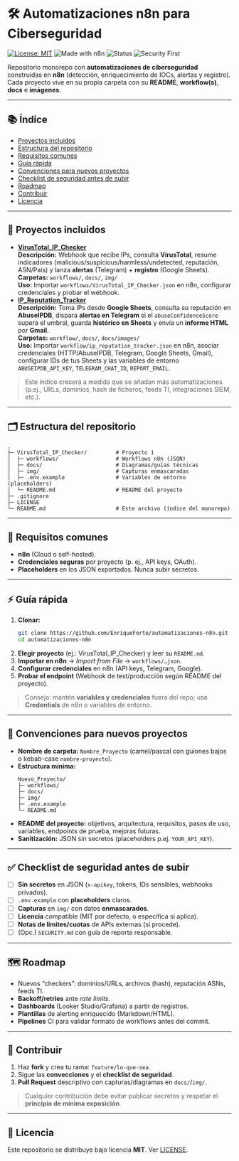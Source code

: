 # 🛠️ Automatizaciones n8n para Ciberseguridad

[![License: MIT](https://img.shields.io/badge/License-MIT-green.svg)](./LICENSE)
![Made with n8n](https://img.shields.io/badge/Made%20with-n8n-blue)
![Status](https://img.shields.io/badge/status-active-success)
![Security First](https://img.shields.io/badge/security-first-critical)

Repositorio monorepo con **automatizaciones de ciberseguridad** construidas en **n8n** (detección, enriquecimiento de IOCs, alertas y registro). Cada proyecto vive en su propia carpeta con su **README**, **workflow(s)**, **docs** e **imágenes**.

---

## 📚 Índice

- [Proyectos incluidos](#proyectos-incluidos)
- [Estructura del repositorio](#estructura-del-repositorio)
- [Requisitos comunes](#requisitos-comunes)
- [Guía rápida](#guía-rápida)
- [Convenciones para nuevos proyectos](#convenciones-para-nuevos-proyectos)
- [Checklist de seguridad antes de subir](#checklist-de-seguridad-antes-de-subir)
- [Roadmap](#roadmap)
- [Contribuir](#contribuir)
- [Licencia](#licencia)

---

## 🚀 Proyectos incluidos

- **[VirusTotal_IP_Checker](./VirusTotal_IP_Checker/)**  
  **Descripción:** Webhook que recibe IPs, consulta **VirusTotal**, resume indicadores (malicious/suspicious/harmless/undetected, reputación, ASN/País) y lanza **alertas** (Telegram) + **registro** (Google Sheets).  
  **Carpetas:** `workflows/`, `docs/`, `img/`  
  **Uso:** Importar `workflows/VirusTotal_IP_Checker.json` en n8n, configurar credenciales y probar el webhook.
- **[IP_Reputation_Tracker](./IP_Reputation_Tracker/)**  
  **Descripción:** Toma IPs desde **Google Sheets**, consulta su reputación en **AbuseIPDB**, dispara **alertas en Telegram** si el `abuseConfidenceScore` supera el umbral, guarda **histórico en Sheets** y envía un **informe HTML** por **Gmail**.  
  **Carpetas:** `workflow/`, `docs/`, `docs/images/`  
  **Uso:** Importar `workflow/ip_reputation_tracker.json` en n8n, asociar credenciales (HTTP/AbuseIPDB, Telegram, Google Sheets, Gmail), configurar IDs de tus Sheets y las variables de entorno `ABUSEIPDB_API_KEY`, `TELEGRAM_CHAT_ID`, `REPORT_EMAIL`.


> Este índice crecerá a medida que se añadan más automatizaciones (p.ej., URLs, dominios, hash de ficheros, feeds TI, integraciones SIEM, etc.).

---

## 🗂️ Estructura del repositorio

```
.
├─ VirusTotal_IP_Checker/         # Proyecto 1
│  ├─ workflows/                  # Workflows n8n (JSON)
│  ├─ docs/                       # Diagramas/guías técnicas
│  ├─ img/                        # Capturas enmascaradas
│  ├─ .env.example                # Variables de entorno (placeholders)
│  └─ README.md                   # README del proyecto
├─ .gitignore
├─ LICENSE
└─ README.md                      # Este archivo (índice del monorepo)
```

---

## 🧩 Requisitos comunes

- **n8n** (Cloud o self-hosted).
- **Credenciales seguras** por proyecto (p. ej., API keys, OAuth).
- **Placeholders** en los JSON exportados. Nunca subir secretos.

---

## ⚡ Guía rápida

1. **Clonar:**
   ```bash
   git clone https://github.com/EnriqueForte/automatizaciones-n8n.git
   cd automatizaciones-n8n
   ```
2. **Elegir proyecto** (ej.: VirusTotal_IP_Checker) y leer su `README.md`.
3. **Importar en n8n** → *Import from File* → `workflows/…json`.
4. **Configurar credenciales** en n8n (API keys, Telegram, Google).
5. **Probar el endpoint** (Webhook de test/producción según README del proyecto).

> Consejo: mantén **variables y credenciales** fuera del repo; usa **Credentials** de n8n o variables de entorno.

---

## 🧭 Convenciones para nuevos proyectos

- **Nombre de carpeta:** `Nombre_Proyecto` (camel/pascal con guiones bajos o kebab-case `nombre-proyecto`).
- **Estructura mínima:**
  ```
  Nuevo_Proyecto/
  ├─ workflows/
  ├─ docs/
  ├─ img/
  ├─ .env.example
  └─ README.md
  ```
- **README del proyecto:** objetivos, arquitectura, requisitos, pasos de uso, variables, endpoints de prueba, mejoras futuras.
- **Sanitización:** JSON sin secretos (placeholders p.ej. `YOUR_API_KEY`).

---

## ✅ Checklist de seguridad antes de subir

- [ ] **Sin secretos** en JSON (`x-apikey`, tokens, IDs sensibles, webhooks privados).
- [ ] `.env.example` con **placeholders** claros.
- [ ] **Capturas** en `img/` con datos **enmascarados**.
- [ ] **Licencia** compatible (MIT por defecto, o específica si aplica).
- [ ] **Notas de límites/cuotas** de APIs externas (si procede).
- [ ] (Opc.) `SECURITY.md` con guía de reporte responsable.

---

## 🗺️ Roadmap

- Nuevos “checkers”: dominios/URLs, archivos (hash), reputación ASNs, feeds TI.
- **Backoff/retries** ante *rate limits*.
- **Dashboards** (Looker Studio/Grafana) a partir de registros.
- **Plantillas** de alerting enriquecido (Markdown/HTML).
- **Pipelines** CI para validar formato de workflows antes del commit.

---

## 🤝 Contribuir

1. Haz **fork** y crea tu rama: `feature/lo-que-sea`.
2. Sigue las **convecciones** y el **checklist de seguridad**.
3. **Pull Request** descriptivo con capturas/diagramas en `docs/`/`img/`.

> Cualquier contribución debe evitar publicar secretos y respetar el **principio de mínima exposición**.

---

## 📄 Licencia

Este repositorio se distribuye bajo licencia **MIT**. Ver [LICENSE](./LICENSE).
